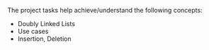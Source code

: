 The project tasks help achieve/understand the following concepts:
- Doubly Linked Lists
- Use cases
- Insertion, Deletion
